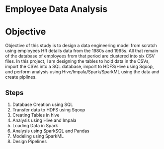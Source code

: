 # Employee Data Analysis

# Objective

Objective of this study is to design a data engineering model from scratch using employees HR details data from the 1980s and 1995s. All that remain of the database of employees from that period are clustered into six CSV files. In this project, I am  designing the tables to hold data in the CSVs, import the CSVs 
into a SQL database, import to HDFS/Hive using Sqoop, and perform analysis using Hive/Impala/Spark/SparkML using the data and create piplines.


## Steps
1. Database Creation using SQL
2. Transfer data to HDFS using Sqoop
3. Creating Tables in hive
4. Analysis using Hive and Impala
5. Loading Data in Spark
6. Analysis using SparkSQL and Pandas
7. Modeling using SparkML
8. Design Pipelines
